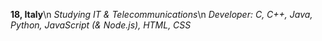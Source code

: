 **18, Italy**\n
*Studying IT & Telecommunications*\n
*Developer: C, C++, Java, Python, JavaScript (& Node.js), HTML, CSS*
